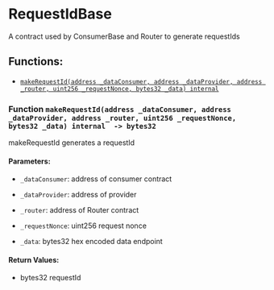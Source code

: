 # RequestIdBase


A contract used by ConsumerBase and Router to generate requestIds


## Functions:
- [`makeRequestId(address _dataConsumer, address _dataProvider, address _router, uint256 _requestNonce, bytes32 _data) internal`](#RequestIdBase-makeRequestId-address-address-address-uint256-bytes32-)



<a name="RequestIdBase-makeRequestId-address-address-address-uint256-bytes32-"></a>
### Function `makeRequestId(address _dataConsumer, address _dataProvider, address _router, uint256 _requestNonce, bytes32 _data) internal  -> bytes32`
makeRequestId generates a requestId


#### Parameters:
- `_dataConsumer`: address of consumer contract

- `_dataProvider`: address of provider

- `_router`: address of Router contract

- `_requestNonce`: uint256 request nonce

- `_data`: bytes32 hex encoded data endpoint


#### Return Values:
- bytes32 requestId


